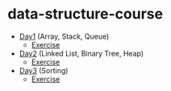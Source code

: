 # data-structure-course

- [Day1](https://github.com/x-village/data-structure-course/raw/master/DS_Day1.pdf) (Array, Stack, Queue)
  - [Exercise](https://nbviewer.jupyter.org/github/x-village/data-structure-course/blob/master/DS_Exercise_Day1.ipynb?flush_cache=true)
- [Day2](https://github.com/x-village/data-structure-course/raw/master/DS_Day2.pdf) (Linked List, Binary Tree, Heap)
  - [Exercise](https://nbviewer.jupyter.org/github/x-village/data-structure-course/blob/master/DS_Exercise_Day2.ipynb?flush_cache=true)
- [Day3](https://github.com/x-village/data-structure-course/raw/master/DS_Day3.pdf) (Sorting)
  - [Exercise](https://nbviewer.jupyter.org/github/x-village/data-structure-course/blob/master/DS_Exercise_Day3.ipynb)
